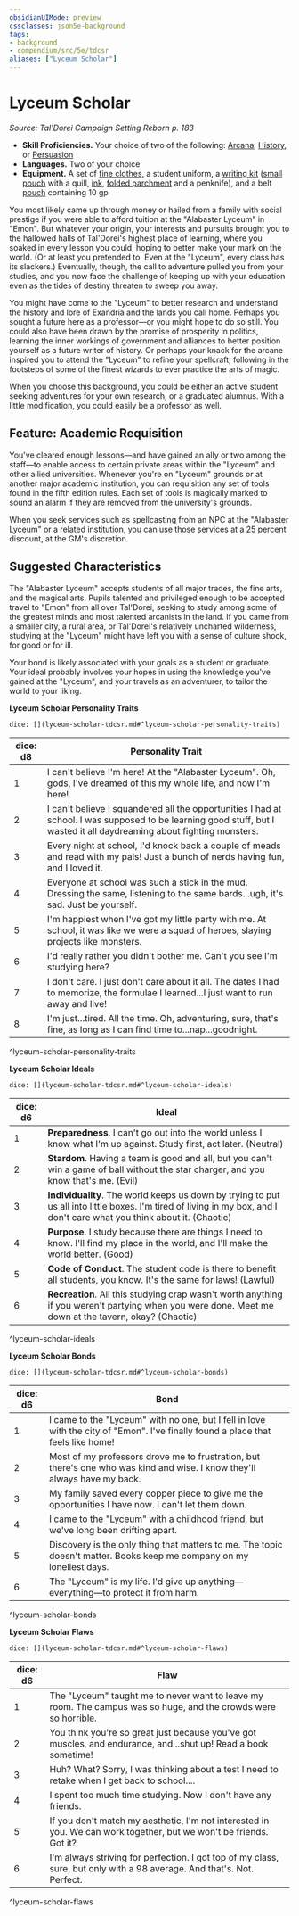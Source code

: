 ```yaml
---
obsidianUIMode: preview
cssclasses: json5e-background
tags:
- background
- compendium/src/5e/tdcsr
aliases: ["Lyceum Scholar"]
---
```

# Lyceum Scholar
*Source: Tal'Dorei Campaign Setting Reborn p. 183*  

- **Skill Proficiencies.** Your choice of two of the following: [Arcana](2-Mechanics/CLI/rules/skills.md#Arcana), [History](2-Mechanics/CLI/rules/skills.md#History), or [Persuasion](2-Mechanics/CLI/rules/skills.md#Persuasion)  
- **Languages.** Two of your choice  
- **Equipment.** A set of [fine clothes](2-Mechanics/CLI/items/fine-clothes.md), a student uniform, a [writing kit](2-Mechanics/CLI/items/writing-kit-tdcsr.md) ([small pouch](2-Mechanics/CLI/items/pouch.md) with a quill, [ink](2-Mechanics/CLI/items/ink-1-ounce-bottle.md), [folded parchment](2-Mechanics/CLI/items/parchment-one-sheet.md) and a penknife), and a belt [pouch](2-Mechanics/CLI/items/pouch.md) containing 10 gp  

You most likely came up through money or hailed from a family with social prestige if you were able to afford tuition at the "Alabaster Lyceum" in "Emon". But whatever your origin, your interests and pursuits brought you to the hallowed halls of Tal'Dorei's highest place of learning, where you soaked in every lesson you could, hoping to better make your mark on the world. (Or at least you pretended to. Even at the "Lyceum", every class has its slackers.) Eventually, though, the call to adventure pulled you from your studies, and you now face the challenge of keeping up with your education even as the tides of destiny threaten to sweep you away.

You might have come to the "Lyceum" to better research and understand the history and lore of Exandria and the lands you call home. Perhaps you sought a future here as a professor—or you might hope to do so still. You could also have been drawn by the promise of prosperity in politics, learning the inner workings of government and alliances to better position yourself as a future writer of history. Or perhaps your knack for the arcane inspired you to attend the "Lyceum" to refine your spellcraft, following in the footsteps of some of the finest wizards to ever practice the arts of magic.

When you choose this background, you could be either an active student seeking adventures for your own research, or a graduated alumnus. With a little modification, you could easily be a professor as well.

## Feature: Academic Requisition

You've cleared enough lessons—and have gained an ally or two among the staff—to enable access to certain private areas within the "Lyceum" and other allied universities. Whenever you're on "Lyceum" grounds or at another major academic institution, you can requisition any set of tools found in the fifth edition rules. Each set of tools is magically marked to sound an alarm if they are removed from the university's grounds.

When you seek services such as spellcasting from an NPC at the "Alabaster Lyceum" or a related institution, you can use those services at a 25 percent discount, at the GM's discretion.

## Suggested Characteristics

The "Alabaster Lyceum" accepts students of all major trades, the fine arts, and the magical arts. Pupils talented and privileged enough to be accepted travel to "Emon" from all over Tal'Dorei, seeking to study among some of the greatest minds and most talented arcanists in the land. If you came from a smaller city, a rural area, or Tal'Dorei's relatively uncharted wilderness, studying at the "Lyceum" might have left you with a sense of culture shock, for good or for ill.

Your bond is likely associated with your goals as a student or graduate. Your ideal probably involves your hopes in using the knowledge you've gained at the "Lyceum", and your travels as an adventurer, to tailor the world to your liking.

**Lyceum Scholar Personality Traits**

`dice: [](lyceum-scholar-tdcsr.md#^lyceum-scholar-personality-traits)`

| dice: d8 | Personality Trait |
|----------|-------------------|
| 1 | I can't believe I'm here! At the "Alabaster Lyceum". Oh, gods, I've dreamed of this my whole life, and now I'm here! |
| 2 | I can't believe I squandered all the opportunities I had at school. I was supposed to be learning good stuff, but I wasted it all daydreaming about fighting monsters. |
| 3 | Every night at school, I'd knock back a couple of meads and read with my pals! Just a bunch of nerds having fun, and I loved it. |
| 4 | Everyone at school was such a stick in the mud. Dressing the same, listening to the same bards...ugh, it's sad. Just be yourself. |
| 5 | I'm happiest when I've got my little party with me. At school, it was like we were a squad of heroes, slaying projects like monsters. |
| 6 | I'd really rather you didn't bother me. Can't you see I'm studying here? |
| 7 | I don't care. I just don't care about it all. The dates I had to memorize, the formulae I learned...I just want to run away and live! |
| 8 | I'm just...tired. All the time. Oh, adventuring, sure, that's fine, as long as I can find time to...nap...goodnight. |
^lyceum-scholar-personality-traits

**Lyceum Scholar Ideals**

`dice: [](lyceum-scholar-tdcsr.md#^lyceum-scholar-ideals)`

| dice: d6 | Ideal |
|----------|-------|
| 1 | **Preparedness**. I can't go out into the world unless I know what I'm up against. Study first, act later. (Neutral) |
| 2 | **Stardom**. Having a team is good and all, but you can't win a game of ball without the star charger, and you know that's me. (Evil) |
| 3 | **Individuality**. The world keeps us down by trying to put us all into little boxes. I'm tired of living in my box, and I don't care what you think about it. (Chaotic) |
| 4 | **Purpose**. I study because there are things I need to know. I'll find my place in the world, and I'll make the world better. (Good) |
| 5 | **Code of Conduct**. The student code is there to benefit all students, you know. It's the same for laws! (Lawful) |
| 6 | **Recreation**. All this studying crap wasn't worth anything if you weren't partying when you were done. Meet me down at the tavern, okay? (Chaotic) |
^lyceum-scholar-ideals

**Lyceum Scholar Bonds**

`dice: [](lyceum-scholar-tdcsr.md#^lyceum-scholar-bonds)`

| dice: d6 | Bond |
|----------|------|
| 1 | I came to the "Lyceum" with no one, but I fell in love with the city of "Emon". I've finally found a place that feels like home! |
| 2 | Most of my professors drove me to frustration, but there's one who was kind and wise. I know they'll always have my back. |
| 3 | My family saved every copper piece to give me the opportunities I have now. I can't let them down. |
| 4 | I came to the "Lyceum" with a childhood friend, but we've long been drifting apart. |
| 5 | Discovery is the only thing that matters to me. The topic doesn't matter. Books keep me company on my loneliest days. |
| 6 | The "Lyceum" is my life. I'd give up anything—everything—to protect it from harm. |
^lyceum-scholar-bonds

**Lyceum Scholar Flaws**

`dice: [](lyceum-scholar-tdcsr.md#^lyceum-scholar-flaws)`

| dice: d6 | Flaw |
|----------|------|
| 1 | The "Lyceum" taught me to never want to leave my room. The campus was so huge, and the crowds were so horrible. |
| 2 | You think you're so great just because you've got muscles, and endurance, and...shut up! Read a book sometime! |
| 3 | Huh? What? Sorry, I was thinking about a test I need to retake when I get back to school.... |
| 4 | I spent too much time studying. Now I don't have any friends. |
| 5 | If you don't match my aesthetic, I'm not interested in you. We can work together, but we won't be friends. Got it? |
| 6 | I'm always striving for perfection. I got top of my class, sure, but only with a 98 average. And that's. Not. Perfect. |
^lyceum-scholar-flaws